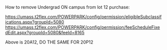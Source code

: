 How to remove Undergrad ON campus from lot 12 purchase:

https://umass.t2flex.com/POWERPARK/config/permission/eligibleSubclassifications.aspx?groupId=5080
https://umass.t2flex.com/POWERPARK/config/permission/feeScheduleFixedEdit.aspx?groupId=5080&feeId=8165

Above is 20A12, DO THE SAME FOR 20P12
